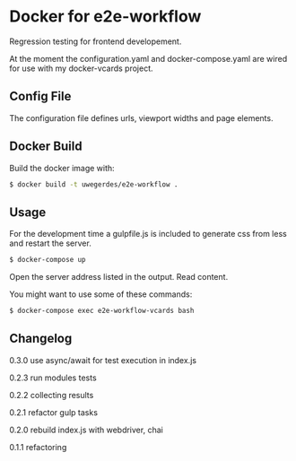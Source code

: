 # Docker for e2e-workflow

Regression testing for frontend developement.

At the moment the configuration.yaml and docker-compose.yaml are wired for use with my docker-vcards project.

## Config File

The configuration file defines urls, viewport widths and page elements.

## Docker Build

Build the docker image with:

```bash
$ docker build -t uwegerdes/e2e-workflow .
```

## Usage

For the development time a gulpfile.js is included to generate css from less and restart the server.

```bash
$ docker-compose up
```

Open the server address listed in the output. Read content.

You might want to use some of these commands:

```bash
$ docker-compose exec e2e-workflow-vcards bash
```

## Changelog

0.3.0 use async/await for test execution in index.js

0.2.3 run modules tests

0.2.2 collecting results

0.2.1 refactor gulp tasks

0.2.0 rebuild index.js with webdriver, chai

0.1.1 refactoring
